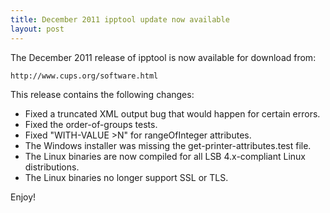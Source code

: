 ```yaml
---
title: December 2011 ipptool update now available
layout: post
---
```


The December 2011 release of ipptool is now available for download from:

    http://www.cups.org/software.html

This release contains the following changes:

- Fixed a truncated XML output bug that would happen for certain errors.
- Fixed the order-of-groups tests.
- Fixed "WITH-VALUE >N" for rangeOfInteger attributes.
- The Windows installer was missing the get-printer-attributes.test file.
- The Linux binaries are now compiled for all LSB 4.x-compliant Linux distributions.
- The Linux binaries no longer support SSL or TLS.

Enjoy!

